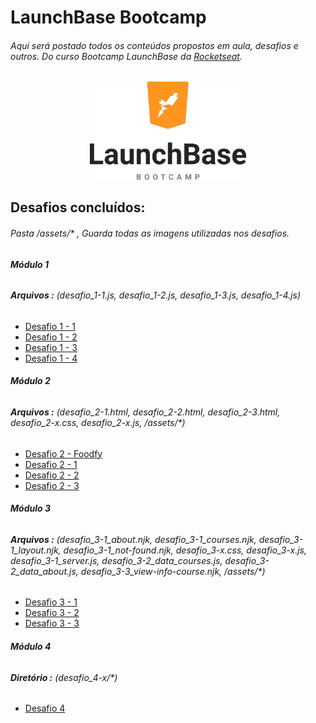 # LaunchBase Bootcamp

###### Aqui será postado todos os conteúdos propostos em aula, desafios e outros. Do curso Bootcamp LaunchBase da [Rocketseat](https://rocketseat.com.br/).

<div align="center">
<img src="logo-lauchbase.png" width="250px" height="auto">
</div>

## Desafios concluídos:
###### Pasta /assets/* ,  Guarda todas as imagens utilizadas nos desafios.

###### **Módulo 1**
###### **Arquivos :** (desafio_1-1.js, desafio_1-2.js, desafio_1-3.js, desafio_1-4.js)
- [Desafio 1 - 1](https://github.com/douglas-vitor/LaunchBase_bootcamp/blob/master/desafio_1-1.js)
- [Desafio 1 - 2](https://github.com/douglas-vitor/LaunchBase_bootcamp/blob/master/desafio_1-2.js)
- [Desafio 1 - 3](https://github.com/douglas-vitor/LaunchBase_bootcamp/blob/master/desafio_1-3.js)
- [Desafio 1 - 4](https://github.com/douglas-vitor/LaunchBase_bootcamp/blob/master/desafio_1-4.js)
###### **Módulo 2**
###### **Arquivos :** (desafio_2-1.html, desafio_2-2.html, desafio_2-3.html, desafio_2-x.css, desafio_2-x.js, /assets/*)
- [Desafio 2 - Foodfy](https://github.com/douglas-vitor/foodfy)
- [Desafio 2 - 1](https://github.com/douglas-vitor/LaunchBase_bootcamp/blob/master/desafio_2-1.html)
- [Desafio 2 - 2](https://github.com/douglas-vitor/LaunchBase_bootcamp/blob/master/desafio_2-2.html)
- [Desafio 2 - 3](https://github.com/douglas-vitor/LaunchBase_bootcamp/blob/master/desafio_2-3.html)
###### **Módulo 3**
###### **Arquivos :** (desafio_3-1_about.njk, desafio_3-1_courses.njk, desafio_3-1_layout.njk, desafio_3-1_not-found.njk, desafio_3-x.css, desafio_3-x.js, desafio_3-1_server.js, desafio_3-2_data_courses.js, desafio_3-2_data_about.js, desafio_3-3_view-info-course.njk, /assets/*)
- [Desafio 3 - 1](https://github.com/douglas-vitor/LaunchBase_bootcamp/blob/master/desafio_3-1_server.js)
- [Desafio 3 - 2](https://github.com/douglas-vitor/LaunchBase_bootcamp/blob/master/desafio_3-2_data_courses.js)
- [Desafio 3 - 3](https://github.com/douglas-vitor/LaunchBase_bootcamp/blob/master/desafio_3-3_view-info-course.njk)
###### **Módulo 4**
###### **Diretório :** (desafio_4-x/*)
- [Desafio 4](https://github.com/douglas-vitor/LaunchBase_bootcamp/blob/master/desafio_4-x/)